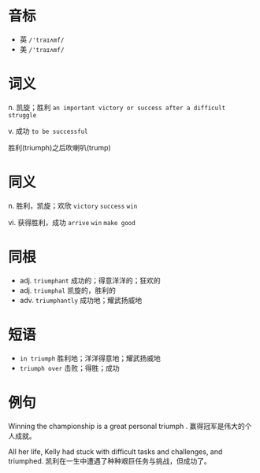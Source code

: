 # 音标

- 英 `/'traɪʌmf/`
- 美 `/'traɪʌmf/`

# 词义

n. 凯旋；胜利
`an important victory or success after a difficult struggle`

v. 成功
`to be successful`



胜利(triumph)之后吹喇叭(trump)

# 同义

n. 胜利，凯旋；欢欣
`victory` `success` `win`

vi. 获得胜利，成功
`arrive` `win` `make good`

# 同根

- adj. `triumphant` 成功的；得意洋洋的；狂欢的
- adj. `triumphal` 凯旋的，胜利的
- adv. `triumphantly` 成功地；耀武扬威地

# 短语

- `in triumph` 胜利地；洋洋得意地；耀武扬威地
- `triumph over` 击败；得胜；成功

# 例句

Winning the championship is a great personal triumph .
赢得冠军是伟大的个人成就。

All her life, Kelly had stuck with difficult tasks and challenges, and triumphed.
凯利在一生中遭遇了种种艰巨任务与挑战，但成功了。


